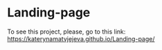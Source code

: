 # Landing-page
To see this project, please, go to this link:
https://katerynamatvjejeva.github.io/Landing-page/
